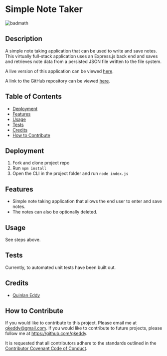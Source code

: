 # Simple Note Taker
![badmath](https://img.shields.io/github/license/qkeddy/note-taker)

## Description
A simple note taking application that can be used to write and save notes. This virtually full-stack application uses an Express.js back end and saves and retrieves note data from a persisted JSON file written to the file system.

A live version of this application can be viewed [here](https://png-note-taker.herokuapp.com/).

A link to the GitHub repository can be viewed [here](https://github.com/qkeddy/note-taker).

## Table of Contents

- [Deployment](#deployment)
- [Features](#features)
- [Usage](#usage)
- [Tests](#tests)
- [Credits](#credits)
- [How to Contribute](#how-to-contribute)

## Deployment
1. Fork and clone project repo
2. Run `npm install`
3. Open the CLI in the project folder and run `node index.js`

## Features
- Simple note taking application that allows the end user to enter and save notes.
- The notes can also be optionally deleted.

## Usage
See steps above.

## Tests
Currently, to automated unit tests have been built out. 

## Credits
- [Quinlan Eddy](https://github.com/qkeddy)


## How to Contribute

If you would like to contribute to this project. Please email me at qkeddy@gmail.com. If you would like to contribute to future projects, please follow me at https://github.com/qkeddy.

It is requested that all contributors adhere to the standards outlined in the [Contributor Covenant Code of Conduct](https://www.contributor-covenant.org/version/2/1/code_of_conduct/).